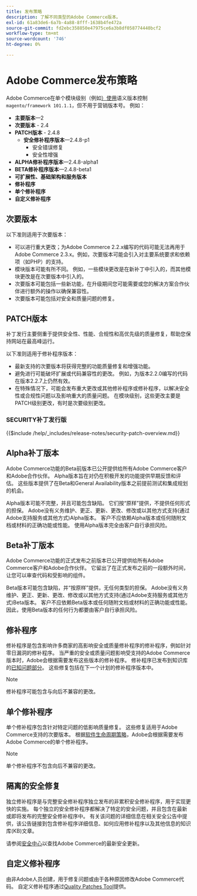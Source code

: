 ```yaml
---
title: 发布策略
description: 了解不同类型的Adobe Commerce版本。
exl-id: 61a83de6-6a7b-4a88-8fff-1638b4fe472a
source-git-commit: fd2ebc358850e47975ce6a3b8df058774440bcf2
workflow-type: tm+mt
source-wordcount: '746'
ht-degree: 0%

---
```


# Adobe Commerce发布策略

Adobe Commerce在单个模块级别（例如[）使用](https://semver.org/)语义版本控制`magento/framework 101.1.1`，但不用于营销版本号。 例如：

- **主要版本**—2
- **次要版本** - 2.4
- **PATCH版本** - 2.4.8
   - **安全修补程序版本**—2.4.8-p1
      - 安全错误修复
      - 安全性增强
- **ALPHA修补程序版本**—2.4.8-alpha1
- **BETA修补程序版本**—2.4.8-beta1
- **可扩展性、基础架构和服务版本**
- **修补程序**
- **单个修补程序**
- **自定义修补程序**

## 次要版本

以下准则适用于次要版本：

- 可以进行重大更改；为Adobe Commerce 2.2.x编写的代码可能无法再用于Adobe Commerce 2.3.x。例如，次要版本可能会引入对主要系统要求和依赖项（如PHP）的支持。
- 模块版本可能有所不同。 例如，一些模块更改是在新补丁中引入的，而其他模块更改是在次要版本中引入的。
- 次要版本可能包括一些新功能，在升级期间您可能需要或您的解决方案合作伙伴进行额外的操作以确保兼容性。
- 次要版本可能包括对安全和质量问题的修复。

## PATCH版本

补丁发行主要侧重于提供安全性、性能、合规性和高优先级的质量修复，帮助您保持网站在最高峰运行。

以下准则适用于修补程序版本：

- 最新支持的次要版本将获得完整的功能质量修复和增强功能。
- 避免进行可能破坏扩展或代码兼容性的更改。 例如，为版本2.2.0编写的代码在版本2.2.7上仍然有效。
- 在特殊情况下，可能会发布重大更改或其他修补程序或修补程序，以解决安全性或合规性问题以及影响重大的质量问题。 在模块级别，这些更改主要是PATCH级别更改，有时是次要级别更改。

### SECURITY补丁发行版

{{$include /help/_includes/release-notes/security-patch-overview.md}}

## Alpha补丁版本

Adobe Commerce功能的Beta前版本已公开提供给所有Adobe Commerce客户和Adobe合作伙伴。 Alpha版本旨在对仍在积极开发的功能提供早期反馈和评估。 这些版本提供了在Beta和General Availability版本之前提前测试和集成规划的机会。

Alpha版本可能不完整，并且可能包含缺陷。 它们按“原样”提供，不提供任何形式的担保。 Adobe没有义务维护、更正、更新、更改、修改或以其他方式支持(通过Adobe支持服务或其他方式)Alpha版本。 客户不应依赖Alpha版本或任何随附文档或材料的正确功能或性能。 使用Alpha版本完全由客户自行承担风险。

## Beta补丁版本

Adobe Commerce功能的正式发布之前版本已公开提供给所有Adobe Commerce客户和Adobe合作伙伴。 它留出了在正式发布之前的一段额外时间，让您可以审查代码和受影响的组件。

Beta版本可能包含缺陷，并“按原样”提供，无任何类型的担保。 Adobe没有义务维护、更正、更新、更改、修改或以其他方式支持(通过Adobe支持服务或其他方式)Beta版本。 客户不应依赖Beta版本或任何随附文档或材料的正确功能或性能。 因此，使用Beta版本的任何行为都要由客户自行承担风险。

## 修补程序

修补程序是包含影响许多商家的高影响安全或质量修补程序的修补程序，例如针对零日漏洞的修补程序。 当严重的安全或质量问题影响受支持的Adobe Commerce版本时，Adobe会根据需要发布这些版本的修补程序。 修补程序已发布到知识库的[已知问题部分](https://support.magento.com/hc/en-us/sections/360003869892-Known-issues-patches-attached-)。 这些修复包括在下一个计划的修补程序版本中。

>[!NOTE]
>
>修补程序可能包含与向后不兼容的更改。

## 单个修补程序

单个修补程序包含针对特定问题的低影响质量修复。 这些修复适用于Adobe Commerce支持的次要版本。 根据[软件生命周期策略](https://www.adobe.com/content/dam/cc/en/legal/terms/enterprise/pdfs/Adobe-Commerce-Software-Lifecycle-Policy.pdf)，Adobe会根据需要发布Adobe Commerce的单个修补程序。

>[!NOTE]
>
>单个修补程序不包含向后不兼容的更改。

## 隔离的安全修复

独立修补程序是与完整安全修补程序独立发布的非累积安全修补程序，用于实现更快的实施。 每个独立的安全修补程序都解决了特定的安全问题，并且包含在最新或即将发布的完整安全修补程序中。 有关该问题的详细信息在相关安全公告中提供，该公告链接到包含修补程序详细信息、如何应用修补程序以及其他信息的知识库(KB)文章。

请参阅[安全中心](https://helpx.adobe.com/security/products/magento.html)以查找Adobe Commerce的最新安全更新。

## 自定义修补程序

由非Adobe人员创建，用于修复问题或由于各种原因修改Adobe Commerce代码。 自定义修补程序通过[Quality Patches Tool](https://experienceleague.adobe.com/en/docs/commerce-operations/tools/quality-patches-tool/usage)提供。

<!-- Last updated from includes: 2025-05-28 16:37:31 -->
